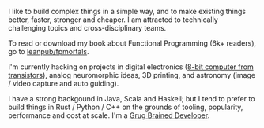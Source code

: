 I like to build complex things in a simple way, and to make existing things better, faster, stronger and cheaper. I am attracted to technically challenging topics and cross-disciplinary teams.

To read or download my book about Functional Programming (6k+ readers), go to [leanpub/fpmortals](https://leanpub.com/fpmortals).

I'm currently hacking on projects in digital electronics ([8-bit computer from transistors](https://www.youtube.com/playlist?list=PLowKtXNTBypGqImE405J2565dvjafglHU)), analog neuromorphic ideas, 3D printing, and astronomy (image / video capture and auto guiding).

I have a strong backgound in Java, Scala and Haskell; but I tend to prefer to build things in Rust / Python / C++ on the grounds of tooling, popularity, performance and cost at scale. I'm a [Grug Brained Developer](https://grugbrain.dev/).
